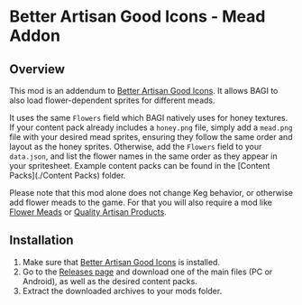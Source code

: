 # Better Artisan Good Icons - Mead Addon

## Overview

This mod is an addendum to [Better Artisan Good Icons](https://www.nexusmods.com/stardewvalley/mods/2080). It allows BAGI to also load flower-dependent sprites for different meads.

It uses the same `Flowers` field which BAGI natively uses for honey textures. If your content pack already includes a `honey.png` file, simply add a `mead.png` file with your desired mead sprites, ensuring they follow the same order and layout as the honey sprites. Otherwise, add the `Flowers` field to your `data.json`, and list the flower names in the same order as they appear in your spritesheet.
Example content packs can be found in the [Content Packs](./Content Packs) folder.

Please note that this mod alone does not change Keg behavior, or otherwise add flower meads to the game.
For that you will also require a mod like [Flower Meads](https://www.nexusmods.com/stardewvalley/mods/5767) or [Quality Artisan Products](https://www.moddrop.com/stardew-valley/mods/707502-quality-artisan-products).

## Installation

1. Make sure that [Better Artisan Good Icons](https://www.nexusmods.com/stardewvalley/mods/2080) is installed.
2. Go to the [Releases page](https://github.com/daleao/bagi-meads/releases) and download one of the main files (PC or Android), as well as the desired content packs.
3. Extract the downloaded archives to your mods folder.
